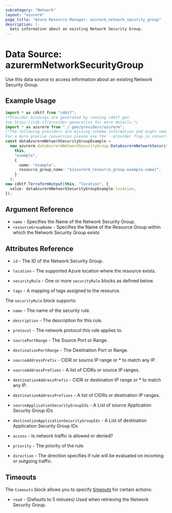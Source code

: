 ```yaml
---
subcategory: "Network"
layout: "azurerm"
page_title: "Azure Resource Manager: azurerm_network_security_group"
description: |-
  Gets information about an existing Network Security Group.
---
```


# Data Source: azurermNetworkSecurityGroup

Use this data source to access information about an existing Network Security Group.

## Example Usage

```typescript
import * as cdktf from "cdktf";
/*Provider bindings are generated by running cdktf get.
See https://cdk.tf/provider-generation for more details.*/
import * as azurerm from "./.gen/providers/azurerm";
/*The following providers are missing schema information and might need manual adjustments to synthesize correctly: azurerm.
For a more precise conversion please use the --provider flag in convert.*/
const dataAzurermNetworkSecurityGroupExample =
  new azurerm.dataAzurermNetworkSecurityGroup.DataAzurermNetworkSecurityGroup(
    this,
    "example",
    {
      name: "example",
      resource_group_name: "${azurerm_resource_group.example.name}",
    }
  );
new cdktf.TerraformOutput(this, "location", {
  value: dataAzurermNetworkSecurityGroupExample.location,
});

```

## Argument Reference

* `name` - Specifies the Name of the Network Security Group.
* `resourceGroupName` - Specifies the Name of the Resource Group within which the Network Security Group exists

## Attributes Reference

*   `id` - The ID of the Network Security Group.

*   `location` - The supported Azure location where the resource exists.

*   `securityRule` - One or more `securityRule` blocks as defined below.

*   `tags` - A mapping of tags assigned to the resource.

The `securityRule` block supports:

*   `name` - The name of the security rule.

*   `description` - The description for this rule.

*   `protocol` - The network protocol this rule applies to.

*   `sourcePortRange` - The Source Port or Range.

*   `destinationPortRange` - The Destination Port or Range.

*   `sourceAddressPrefix` - CIDR or source IP range or \* to match any IP.

*   `sourceAddressPrefixes` - A list of CIDRs or source IP ranges.

*   `destinationAddressPrefix` - CIDR or destination IP range or \* to match any IP.

*   `destinationAddressPrefixes` - A list of CIDRs or destination IP ranges.

*   `sourceApplicationSecurityGroupIds` - A List of source Application Security Group IDs

*   `destinationApplicationSecurityGroupIds` - A List of destination Application Security Group IDs

*   `access` - Is network traffic is allowed or denied?

*   `priority` - The priority of the rule

*   `direction` - The direction specifies if rule will be evaluated on incoming or outgoing traffic.

## Timeouts

The `timeouts` block allows you to specify [timeouts](https://www.terraform.io/language/resources/syntax#operation-timeouts) for certain actions:

* `read` - (Defaults to 5 minutes) Used when retrieving the Network Security Group.
